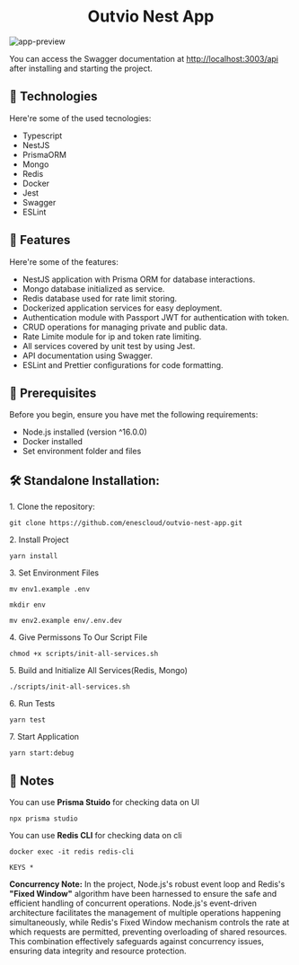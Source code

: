 <h1 align="center" id="title">Outvio Nest App</h1>

![app-preview](https://i.imgur.com/KqBPJWc.png)

<p id="description">You can access the Swagger documentation at <a href="http://localhost:3003/api" target="_blank"> http://localhost:3003/api</a> after installing and starting the project. </p>

<h2>🚀 Technologies</h2>

Here're some of the used tecnologies:

- Typescript
- NestJS
- PrismaORM
- Mongo
- Redis
- Docker
- Jest
- Swagger
- ESLint

<h2>🧐 Features</h2>

Here're some of the features:

- NestJS application with Prisma ORM for database interactions.
- Mongo database initialized as service.
- Redis database used for rate limit storing.
- Dockerized application services for easy deployment.
- Authentication module with Passport JWT for authentication with token.
- CRUD operations for managing private and public data.
- Rate Limite module for ip and token rate limiting.
- All services covered by unit test by using Jest.
- API documentation using Swagger.
- ESLint and Prettier configurations for code formatting.

<h2>🧾 Prerequisites</h2>

Before you begin, ensure you have met the following requirements:

- Node.js installed (version ^16.0.0)
- Docker installed
- Set environment folder and files

<h2>🛠️ Standalone Installation:</h2>

<p>1. Clone the repository:</p>

```
git clone https://github.com/enescloud/outvio-nest-app.git
```

<p>2. Install Project</p>

```
yarn install
```

<p>3. Set Environment Files</p>

```
mv env1.example .env
```

```
mkdir env
```

```
mv env2.example env/.env.dev
```

<p>4. Give Permissons To  Our Script File</p>

```
chmod +x scripts/init-all-services.sh
```

<p>5. Build and Initialize All Services(Redis, Mongo)</p>

```
./scripts/init-all-services.sh
```

<p>6. Run Tests</p>

```
yarn test
```

<p>7. Start Application</p>

```
yarn start:debug
```

<h2>📝 Notes</h2>

<p>You can use <b>Prisma Stuido</b> for checking data on UI</p>

```
npx prisma studio
```

<p>You can use <b>Redis CLI</b> for checking data on cli</p>

```
docker exec -it redis redis-cli
```

```
KEYS *
```

<p><b>Concurrency Note:</b> In the project, Node.js's robust event loop and Redis's <b>"Fixed Window"</b> algorithm have been harnessed to ensure the safe and efficient handling of concurrent operations. Node.js's event-driven architecture facilitates the management of multiple operations happening simultaneously, while Redis's Fixed Window mechanism controls the rate at which requests are permitted, preventing overloading of shared resources. This combination effectively safeguards against concurrency issues, ensuring data integrity and resource protection.</p>
